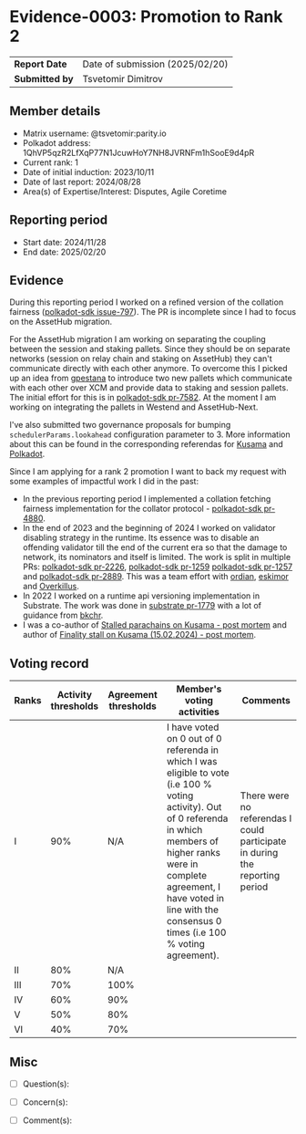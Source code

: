 # Evidence-0003: Promotion to Rank 2

|                 |                                                                                             |
| --------------- | ------------------------------------------------------------------------------------------- |
| **Report Date** | Date of submission (2025/02/20)                                                             |
| **Submitted by**| Tsvetomir Dimitrov                                                                        |


## Member details

- Matrix username: @tsvetomir:parity.io
- Polkadot address: 1QhVP5qzR2LfXqP77N1JcuwHoY7NH8JVRNFm1hSooE9d4pR
- Current rank: 1
- Date of initial induction: 2023/10/11
- Date of last report: 2024/08/28
- Area(s) of Expertise/Interest: Disputes, Agile Coretime


## Reporting period

- Start date: 2024/11/28
- End date: 2025/02/20


## Evidence

During  this reporting period I worked on a refined version of the collation fairness ([polkadot-sdk
issue-797](https://github.com/paritytech/polkadot-sdk/issues/1797)). The PR is incomplete since I
had to focus on the AssetHub migration.

For the AssetHub migration I am working on separating the coupling between the session and staking
pallets. Since they should be on separate networks (session on relay chain and staking on AssetHub)
they can't communicate directly with each other anymore. To overcome this I picked up an idea from
[gpestana](https://github.com/gpestana) to introduce two new pallets which communicate with each
other over XCM and provide data to staking and session pallets. The initial effort for this is in
[polkadot-sdk pr-7582](https://github.com/paritytech/polkadot-sdk/pull/7582). At the moment I am working on
integrating the pallets in Westend and AssetHub-Next.

I've also submitted two governance proposals for bumping `schedulerParams.lookahead` configuration
parameter to 3. More information about this can be found in the corresponding referendas for
[Kusama](https://kusama.subsquare.io/referenda/488) and
[Polkadot](https://polkadot.subsquare.io/referenda/1436).

Since I am applying for a rank 2 promotion I want to back my request with some examples of impactful
work I did in the past:
- In the previous reporting period I implemented a collation fetching fairness implementation for the
  collator protocol - [polkadot-sdk pr-4880](https://github.com/paritytech/polkadot-sdk/pull/4880).
- In the end of 2023 and the beginning of 2024 I worked on validator disabling strategy in the
  runtime. Its essence was to disable an offending validator till the end of the current era so that
  the damage to network, its nominators and itself is limited. The work is split in multiple PRs:
  [polkadot-sdk pr-2226](https://github.com/paritytech/polkadot-sdk/pull/2226), [polkadot-sdk
  pr-1259](https://github.com/paritytech/polkadot-sdk/pull/1259) [polkadot-sdk
  pr-1257](https://github.com/paritytech/polkadot-sdk/pull/1257) and [polkadot-sdk
  pr-2889](https://github.com/paritytech/polkadot-sdk/pull/2889). This was a team effort with
  [ordian](https://github.com/ordian/), [eskimor](https://github.com/eskimor/) and
  [Overkillus](https://github.com/Overkillus/).
- In 2022 I worked on a runtime api versioning implementation in Substrate. The work was done in
  [substrate pr-1779](https://github.com/paritytech/substrate/pull/11779) with a lot of guidance
  from [bkchr](https://github.com/bkchr).
- I was a co-author of [Stalled parachains on Kusama - post
  mortem](https://forum.polkadot.network/t/stalled-parachains-on-kusama-post-mortem/3998) and author
  of [Finality stall on Kusama (15.02.2024) - post
  mortem](https://forum.polkadot.network/t/finality-stall-on-kusama-15-02-2024-post-mortem/6398).

## Voting record

|  Ranks | Activity thresholds | Agreement thresholds | Member's voting activities | Comments |
|---|---|---|---|---|
|I  |90%   |N/A   | I have voted on 0 out of 0 referenda in which I was eligible to vote (i.e 100 % voting activity). Out of 0 referenda in which members of higher ranks were in complete agreement, I have voted in line with the consensus 0 times (i.e 100 % voting agreement). | There were no referendas I could participate in during the reporting period |
|II |80%   |N/A   |   |  |
|III|70%   |100%  |   |  |
|IV |60%   |90%   |   |  |
|V  |50%   |80%   |   |  |
|VI |40%   |70%   |   |  |


## Misc

- [ ] Question(s):

- [ ] Concern(s):

- [ ] Comment(s):

